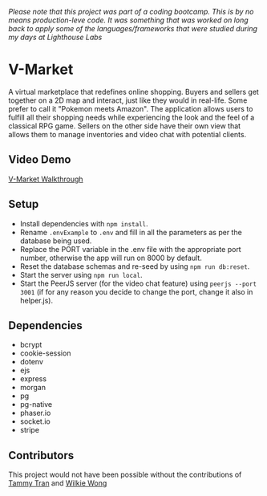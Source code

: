 
*Please note that this project was part of a coding bootcamp. This is by no means production-leve code. It was something that was worked on long back to apply some of the languages/frameworks that were studied during my days at Lighthouse Labs*

# V-Market

A virtual marketplace that redefines online shopping. Buyers and sellers get together on a 2D map and interact, just like they would in real-life. Some prefer to call it "Pokemon meets Amazon". The application allows users to fulfill all their shopping needs while experiencing the look and the feel of a classical RPG game. Sellers on the other side have their own view that allows them to manage inventories and video chat with potential clients.

## Video Demo
[V-Market Walkthrough](https://youtu.be/0jPgsHoR6uA)

## Setup
- Install dependencies with `npm install`.
- Rename `.envExample` to `.env` and fill in all the parameters as per the database being used.
- Replace the PORT variable in the .env file with the appropriate port number, otherwise the app will run on 8000 by default.
- Reset the database schemas and re-seed by using `npm run db:reset`.
- Start the server using `npm run local`.
- Start the PeerJS server (for the video chat feature) using `peerjs --port 3001` (if for any reason you decide to change the port, change it also in helper.js).

## Dependencies
- bcrypt
- cookie-session
- dotenv
- ejs
- express
- morgan
- pg
- pg-native
- phaser.io
- socket.io
- stripe

## Contributors
This project would not have been possible without the contributions of [Tammy Tran](https://github.com/ohoktnt) and [Wilkie Wong](https://github.com/Wwong154)
